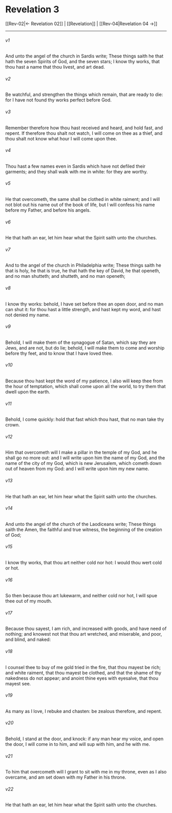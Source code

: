 # Revelation 3

[[Rev-02|← Revelation 02]] | [[Revelation]] | [[Rev-04|Revelation 04 →]]
***

###### v1
And unto the angel of the church in Sardis write; These things saith he that hath the seven Spirits of God, and the seven stars; I know thy works, that thou hast a name that thou livest, and art dead.
###### v2
Be watchful, and strengthen the things which remain, that are ready to die: for I have not found thy works perfect before God.
###### v3
Remember therefore how thou hast received and heard, and hold fast, and repent. If therefore thou shalt not watch, I will come on thee as a thief, and thou shalt not know what hour I will come upon thee.
###### v4
Thou hast a few names even in Sardis which have not defiled their garments; and they shall walk with me in white: for they are worthy.
###### v5
He that overcometh, the same shall be clothed in white raiment; and I will not blot out his name out of the book of life, but I will confess his name before my Father, and before his angels.
###### v6
He that hath an ear, let him hear what the Spirit saith unto the churches.
###### v7
And to the angel of the church in Philadelphia write; These things saith he that is holy, he that is true, he that hath the key of David, he that openeth, and no man shutteth; and shutteth, and no man openeth;
###### v8
I know thy works: behold, I have set before thee an open door, and no man can shut it: for thou hast a little strength, and hast kept my word, and hast not denied my name.
###### v9
Behold, I will make them of the synagogue of Satan, which say they are Jews, and are not, but do lie; behold, I will make them to come and worship before thy feet, and to know that I have loved thee.
###### v10
Because thou hast kept the word of my patience, I also will keep thee from the hour of temptation, which shall come upon all the world, to try them that dwell upon the earth.
###### v11
Behold, I come quickly: hold that fast which thou hast, that no man take thy crown.
###### v12
Him that overcometh will I make a pillar in the temple of my God, and he shall go no more out: and I will write upon him the name of my God, and the name of the city of my God, which is new Jerusalem, which cometh down out of heaven from my God: and I will write upon him my new name.
###### v13
He that hath an ear, let him hear what the Spirit saith unto the churches.
###### v14
And unto the angel of the church of the Laodiceans write; These things saith the Amen, the faithful and true witness, the beginning of the creation of God;
###### v15
I know thy works, that thou art neither cold nor hot: I would thou wert cold or hot.
###### v16
So then because thou art lukewarm, and neither cold nor hot, I will spue thee out of my mouth.
###### v17
Because thou sayest, I am rich, and increased with goods, and have need of nothing; and knowest not that thou art wretched, and miserable, and poor, and blind, and naked:
###### v18
I counsel thee to buy of me gold tried in the fire, that thou mayest be rich; and white raiment, that thou mayest be clothed, and that the shame of thy nakedness do not appear; and anoint thine eyes with eyesalve, that thou mayest see.
###### v19
As many as I love, I rebuke and chasten: be zealous therefore, and repent.
###### v20
Behold, I stand at the door, and knock: if any man hear my voice, and open the door, I will come in to him, and will sup with him, and he with me.
###### v21
To him that overcometh will I grant to sit with me in my throne, even as I also overcame, and am set down with my Father in his throne.
###### v22
He that hath an ear, let him hear what the Spirit saith unto the churches. 
